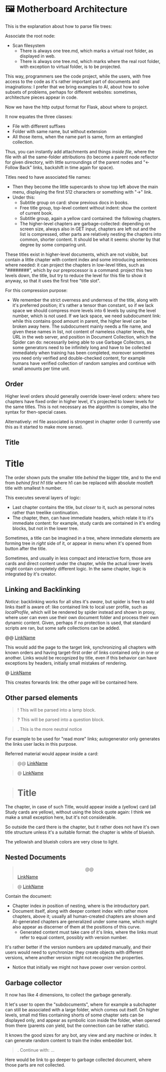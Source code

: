 # 🖼 Motherboard Architecture

This is the explanation about how to parse file trees:

Associate the root node:
- Scan filesystem
  - There is always one tree.md, which marks a virtual root folder, as displayed in web.
  - There is always one tree.md, which marks where the real root folder, with exception
    to virtual folder, is to be projected.

This way, programmers see the code project, while the users, with free access to the code as it's rather important part of documents and imaginations: I prefer that we bring examples to AI, about how to solve subsets of problems, perhaps for different websites: sometimes, architecture pieces appear in code.

Now we have the http output format for Flask, about where to project.

It now equates the three classes:
- File with different suffixes
- Folder with same name, but without extension
- All those items, when the name part is same, form an entangled collection.

Thus, you can instantly add attachments and things _inside file_, where the file with all the same-folder attributions (to become a parent node reflector for given directory, with little surroundings of the parent nodes and "<- Follow Back" links, backshift in time again for space).

Titles need to have associated file names:
- Then they become the little supercards to show top left above the main menu, displaying the first 512 characters or something with "->" link.
- Under this:
  - Subtitle group on card: show previous docs in books.
  - Free title group, top-level content without indent: show the content of current book.
  - Subtitle group, again a yellow card contained: the following chapters.
  - The higher-level chapters are garbage-collected: depending on screen size, always also in GET input, chapters are left out and the list is compressed, other parts are relatively nesting the chapters into common, shorter content. It should be what it seems: shorter by that degree by some comparing unit.

These titles exist in higher-level documents, which are not visible, but contain a little chapter with content index and some introducing sentences where needed: it can project the chapters in low-level titles, such as "########", which by our preprocessor is a command: project this two levels down, the title, but try to reduce the level for this file to show it anyway, so that it uses the first free "title slot".

For this compression purpose:
- We remember the strict overness and underness of the title, along with it's preferred position; it's rather a tensor than constant, so if we lack space we should compress more levels into 6 levels by using the level number, which is not used. If we lack space, we need subdocument link: while this contains good amount in parent, the higher level can be broken away here. The subdocument mainly needs a file name, and given these names in list, not content of nameless chapter levels, the URL in the web server, and position in Document Collection, which the Spider can do: necessarily being able to use Garbage Collectors, as some generators need to be infinitely long and have to be collected immediately when training has been completed, moreover sometimes you need only verified and double-checked content, for example humans have verified collection of random samples and continue with small amounts per time unit.

## Order

Higher level orders should generally override lower-level orders: where two chapters have fixed order in higher level, it's projected to lower levels for the same titles. This is not necessary as the algorithm is complex, also the syntax for then-special cases.

Alternatively: ml file associated is strongest in chapter order (I currently use this as it started to make more sense).

## Title

# Title

The order shown puts the smaller title _behind_ the bigger title, and to the end from _behind first h1 title_ where h1 can be replaced with absolute mostleft title with smallest h number.

This executes several layers of logic:
- Last chapter contains the title, but _closer_ to it, such as personal notes rather than treelike continuation.
- The chapter, then, can have immediate headers, which relate it to it's immediate content: for example, study cards are contained in it's ending blocks, but not in the lower tree.

Sometimes, a title can be imagined in a tree, where immediate elements are forming tree in _right_ side of it, or appear in menu when it's opened from button after the title.

Sometimes, and usually in less compact and interactive form, those are cards and direct content under the chapter, while the actual lower levels might contain completely different logic. In the same chapter, logic is integrated by it's creator.

## Linking and Backlinking

_Notice_: backlinking works for all sites it's _aware_, but spider is free to add links itself is aware of: like contained link to local user profile, such as _localProfile_, which will be rendered by spider instead and shown in proxy, where user can even use their own document folder and process their own dynamic content. Given, perhaps if no protection is used, that standard scripts are ran, but some safe collections can be added.

@@ [LinkName](http:linkurl)

This would add the page to the target link, synchronizing all chapters with known orders and having target-first order of links contained only in one or another. Links would be recognized by title, even if this behavior can have exceptions by headers, initially small mistakes of rendering.

@ [LinkName](http:linkurl)

This creates forwards link: the other page will be contained here.

## Other parsed elements

> ! This will be parsed into a lamp block.

> ? This will be parsed into a question block.

> . This is the more neutral notice

For example to be used for "read more" links; autogenerator only generates the links user lacks in this purpose.

Referred material would appear inside a card:

> @@ [LinkName](http:linkurl)

> @ [LinkName](http:linkurl)

> # Title

The chapter, in case of such Title, would appear inside a (yellow) card (all Study cards are yellow), without using the block quote again: I think we make a small exception here, but it's not considerable.

So outside the card there is the chapter, but it rather does not have it's own title structure unless it's a suitable format: the chapter is white of blueish.

The yellowish and blueish colors are very close to light.

## Nested Documents

> $$@@$$ [LinkName](http:linkurl)

> $@$ [LinkName](http:linkurl)

Contain the document:
- Chapter index in position of nesting, where is the introductory part.
- Document itself, along with deeper content index with rather more chapters, above it; usually all human-created chapters are shown and AI-generated chapters are generalized under some name, which might also appear as discerner of them at the positions of this curve.
  - Generated content must take care of it's links, where the links must refer to equal content, possibly with version number.

It's rather better if the version numbers are updated manually, and their users would need to synchronize: they create objects with different versions, where another version might not recognize the properties.
- Notice that initially we might not have power over version control.

## Garbage collector

It now has like 4 dimensions, to collect the garbage generally.

It let's user to open the "subdocuments", where for example a subchapter can still be associated with a large folder, which comes out itself. On higher levels, small md files containing shorts of some chapter sets can be displayed only, and appear as symbolic icon inside the folder, when opened from there (parents _can_ yield, but the connection can be rather static).

It knows the good sizes for any bot, any view and any machine or index. It can generate random content to train the index embedder bot.

> . Continue with: ...

Here would be link to go deeper to garbage collected document, where those parts are not collected.

